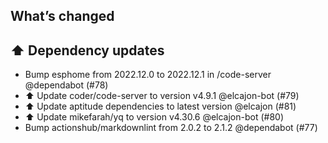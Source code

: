 ## What’s changed
## ⬆️ Dependency updates

- Bump esphome from 2022.12.0 to 2022.12.1 in /code-server @dependabot (#78)
- ⬆️ Update coder/code-server to version v4.9.1 @elcajon-bot (#79)
- ⬆️ Update aptitude dependencies to latest version @elcajon (#81)
- ⬆️ Update mikefarah/yq to version v4.30.6 @elcajon-bot (#80)
- Bump actionshub/markdownlint from 2.0.2 to 2.1.2 @dependabot (#77)
